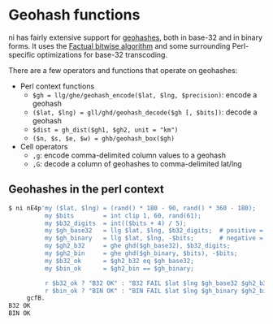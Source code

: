 # Geohash functions
ni has fairly extensive support for
[geohashes](https://en.wikipedia.org/wiki/Geohash), both in base-32 and in
binary forms. It uses the [Factual bitwise
algorithm](https://www.factual.com/blog/how-geohashes-work/) and some
surrounding Perl-specific optimizations for base-32 transcoding.

There are a few operators and functions that operate on geohashes:

- Perl context functions
  - `$gh = llg/ghe/geohash_encode($lat, $lng, $precision)`: encode a geohash
  - `($lat, $lng) = gll/ghd/geohash_decode($gh [, $bits])`: decode a geohash
  - `$dist = gh_dist($gh1, $gh2, unit = "km")`
  - `($n, $s, $e, $w) = ghb/geohash_box($gh)`
- Cell operators
  - `,g`: encode comma-delimited column values to a geohash
  - `,G`: decode a column of geohashes to comma-delimited lat/lng

## Geohashes in the perl context
```bash
$ ni nE4p'my ($lat, $lng) = (rand() * 180 - 90, rand() * 360 - 180);
          my $bits        = int clip 1, 60, rand(61);
          my $b32_digits  = int(($bits + 4) / 5);
          my $gh_base32   = llg $lat, $lng, $b32_digits;  # positive = letters
          my $gh_binary   = llg $lat, $lng, -$bits;       # negative = bits
          my $gh2_b32     = ghe ghd($gh_base32), $b32_digits;
          my $gh2_bin     = ghe ghd($gh_binary, $bits), -$bits;
          my $b32_ok      = $gh2_b32 eq $gh_base32;
          my $bin_ok      = $gh2_bin == $gh_binary;

          r $b32_ok ? "B32 OK" : "B32 FAIL $lat $lng $gh_base32 $gh2_b32";
          r $bin_ok ? "BIN OK" : "BIN FAIL $lat $lng $gh_binary $gh2_bin"' \
     gcfB.
B32 OK
BIN OK
```
